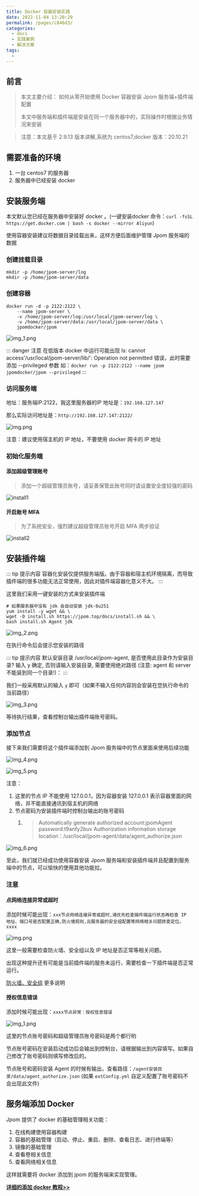 ```yaml
---
title: Docker 容器安装实践
date: 2022-11-04 13:20:29
permalink: /pages/c846d3/
categories:
  - docs
  - 实践案例
  - 解决方案
tags:
  - 
---
```




## 前言

> 本文主要介绍：
> 如何从零开始使用 Docker 容器安装 Jpom 服务端+插件端配置
>
> 本文中服务端和插件端是安装在同一个服务器中的，实际操作时根据业务情况来安装

> 注意：本文基于 2.9.13 版本讲解,系统为 centos7,docker 版本：20.10.21

## 需要准备的环境

1. 一台 centos7 的服务器
2. 服务器中已经安装 docker

## 安装服务端

本文默认您已经在服务器中安装好 docker 。(一键安装docker 命令：`curl -fsSL https://get.docker.com | bash -s docker --mirror Aliyun`)

使用容器安装建议将数据目录挂载出来，这样方便后面维护管理 Jpom 服务端的数据

### 创建挂载目录

```shell
mkdir -p /home/jpom-server/log
mkdir -p /home/jpom-server/data
```

### 创建容器

```shell
docker run -d -p 2122:2122 \
	--name jpom-server \
	-v /home/jpom-server/log:/usr/local/jpom-server/log \
	-v /home/jpom-server/data:/usr/local/jpom-server/data \
	jpomdocker/jpom
```

![img_1.png](/images/tutorial/install/use-docker/img_1.png)

::: danger 注意
在低版本 docker 中运行可能出现 ls: cannot access'/usr/local/jpom-server/lib/': Operation not permitted 错误，此时需要添加 --privileged 参数 如：`docker run -p 2122:2122 --name jpom jpomdocker/jpom --privileged`
:::

### 访问服务端

地址：服务端IP:2122，我这里服务器的IP 地址是：`192.168.127.147`

那么实际访问地址是：`http://192.168.127.147:2122/`

![img.png](/images/tutorial/install/use-docker/img.png)

注意：建议使用宿主机的 IP 地址，不要使用 docker 网卡的 IP 地址

### 初始化服务端


#### 添加超级管理账号

> 添加一个超级管理员账号，请妥善保管此账号同时请设置安全度较强的密码

![install1](/images/tutorial/project_dsl_java/inits1.png)

#### 开启账号 MFA

> 为了系统安全，强烈建议超级管理员账号开启 MFA 两步验证
>
![install2](/images/tutorial/project_dsl_java/inits2.png)


## 安装插件端

::: tip 提示内容
容器化安装仅提供服务端版。由于容器和宿主机环境隔离，而导致插件端的很多功能无法正常使用，因此对插件端容器化意义不大。
:::

这里我们采用一键安装的方式来安装插件端

```shell
# 如果服务器中没有 jdk 会自动安装 jdk-8u251
yum install -y wget && \
wget -O install.sh https://jpom.top/docs/install.sh && \
bash install.sh Agent jdk
```

![img_2.png](/images/tutorial/install/use-docker/img_2.png)

在执行命令后会提示您安装的路径

::: tip 提示内容
默认安装目录 /usr/local/jpom-agent, 是否使用此目录作为安装目录? 输入 y 确定, 否则请输入安装目录, 需要使用绝对路径 (注意: agent 和 server 不能装到同一个目录!)：
:::

我们一般采用默认的输入 `y` 即可（如果不输入任何内容则会安装在您执行命令的当前路径）

![img_3.png](/images/tutorial/install/use-docker/img_3.png)

等待执行结果，查看控制台输出插件端账号密码。


### 添加节点

接下来我们需要将这个插件端添加到 Jpom 服务端中的节点里面来使用后续功能

![img_4.png](/images/tutorial/install/use-docker/img_4.png)

![img_5.png](/images/tutorial/install/use-docker/img_5.png)


注意：
1. 这里的节点 IP 不能使用 127.0.0.1，因为容器安装 127.0.0.1 表示容器里面的网络，并不能直接通讯到宿主机的网络
2. 节点密码为安装插件端时控制台输出的账号密码
   1. > Automatically generate authorized account:jpomAgent  password:t9anfy2buv  Authorization information storage location：/usr/local/jpom-agent/data/agent_authorize.json
	  > 

![img_6.png](/images/tutorial/install/use-docker/img_6.png)

至此，我们就已经成功使用容器安装 Jpom 服务端和安装插件端并且配置到服务端中的节点，可以愉快的使用其他功能拉。


### 注意

#### 点网络连接异常或超时

添加时候可能出现：`xxx节点网络连接异常或超时,请优先检查插件端运行状态再检查 IP 地址、端口号是否配置正确,防火墙规则,云服务器的安全组配置等网络相关问题排查定位。xxxx`

![img.png](/images/tutorial/install/img.png)

这里一般需要检查防火墙、安全组以及 IP 地址是否正常等相关问题。

出现这种提升还有可能是当前插件端的服务未运行，需要检查一下插件端是否正常运行。

[防火墙、安全组](/pages/0b946a/#防火墙、安全组) 更多说明

#### 授权信息错误

添加时候可能出现：`xxxx节点异常：授权信息错误`

![img_1.png](/images/tutorial/install/img_1.png)

这里的节点账号密码和超级管理员账号密码是两个都行哟

节点账号密码在安装启动成功后会输出到控制台，请根据输出到内容填写。如果自己修改了账号密码则填写修改后的。

节点账号和密码安装 Agent 的时候有输出，查看路径：`/agent安装目录/data/agent_authorize.json` (如果 `extConfig.yml` 自定义配置了账号密码不会出现此文件)


## 服务端添加 Docker 

Jpom 提供了 docker 的基础管理相关功能：

1. 在线构建使用容器构建
2. 容器的基础管理（启动、停止、重启、删除、查看日志、进行终端等）
3. 镜像的基础管理
4. 查看卷相关信息
5. 查看网络相关信息

这样就需要将 docker 添加到 jpom 的服务端来实现管理。

 
**[详细的添加 docker 教程>>](/pages/practice/docker-cli/)**